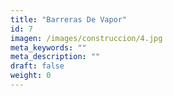 ```yaml
---
title: "Barreras De Vapor"
id: 7
imagen: /images/construccion/4.jpg
meta_keywords: ""
meta_description: ""
draft: false
weight: 0
---
```

